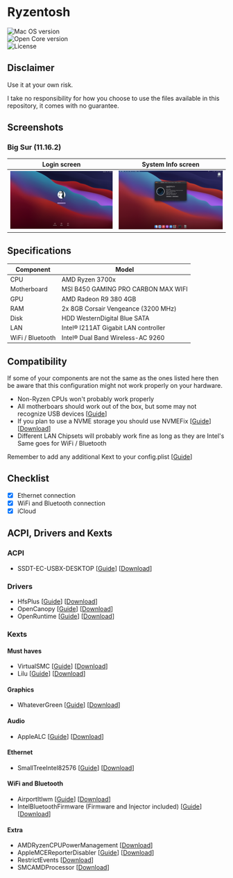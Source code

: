 # Ryzentosh

![Mac OS version](https://img.shields.io/badge/Big%20Sur-11.6.2-informational) \
![Open Core version](https://img.shields.io/badge/Open%20Core-0.7.5-informational) \
![License](https://img.shields.io/github/license/MrLucio/Ryzentosh)

## Disclaimer
Use it at your own risk.

I take no responsibility for how you choose to use the files available in this repository, it comes with no guarantee.

## Screenshots
### Big Sur (11.16.2)
Login screen | System Info screen 
:-------------------------:|:-------------------------:
![](img/Big%20Sur/login.png)  |  ![](img/Big%20Sur/system.png)

## Specifications
| **Component** | **Model** |
| ------------- | --------- |
| CPU | AMD Ryzen 3700x |
| Motherboard | MSI B450 GAMING PRO CARBON MAX WIFI |
| GPU | AMD Radeon R9 380 4GB |
| RAM | 2x 8GB Corsair Vengeance (3200 MHz) |
| Disk | HDD WesternDigital Blue SATA |
| LAN | Intel® I211AT Gigabit LAN controller |
| WiFi / Bluetooth | Intel® Dual Band Wireless-AC 9260 |


## Compatibility
If some of your components are not the same as the ones listed here then be aware that this configuration might not work properly on your hardware.

- Non-Ryzen CPUs won't probably work properly
- All motherboars should work out of the box, but some may not recognize USB devices [[Guide](https://dortania.github.io/OpenCore-Install-Guide/ktext.html#usb)]
- If you plan to use a NVME storage you should use NVMEFix [[Guide](https://dortania.github.io/OpenCore-Install-Guide/ktext.html#extras)] [[Download](https://github.com/acidanthera/NVMeFix/releases)]
- Different LAN Chipsets will probably work fine as long as they are Intel's\
Same goes for WiFi / Bluetooth

Remember to add any additional Kext to your config.plist [[Guide](https://dortania.github.io/OpenCore-Install-Guide/config.plist/#adding-your-ssdts-kexts-and-firmware-drivers)]

## Checklist
- [X] Ethernet connection
- [X] WiFi and Bluetooth connection
- [X] iCloud

## ACPI, Drivers and Kexts
### ACPI
- SSDT-EC-USBX-DESKTOP [[Guide](https://dortania.github.io/Getting-Started-With-ACPI/ssdt-platform.html#desktop)] [[Download](https://github.com/dortania/Getting-Started-With-ACPI/blob/master/extra-files/compiled/SSDT-EC-USBX-DESKTOP.aml)]
### Drivers
- HfsPlus [[Guide](https://dortania.github.io/OpenCore-Install-Guide/ktext.html#universal)] [[Download](https://github.com/acidanthera/OcBinaryData/blob/master/Drivers/HfsPlus.efi)]
- OpenCanopy [[Guide](https://dortania.github.io/OpenCore-Post-Install/cosmetic/gui.html)] [[Download](https://github.com/acidanthera/OpenCorePkg/releases)]
- OpenRuntime [[Guide](https://dortania.github.io/OpenCore-Install-Guide/ktext.html#universal)] [[Download](https://github.com/acidanthera/OpenCorePkg/releases)]
### Kexts
#### Must haves
- VirtualSMC [[Guide](https://dortania.github.io/OpenCore-Install-Guide/ktext.html#must-haves)] [[Download](https://github.com/acidanthera/VirtualSMC/releases)]
- Lilu [[Guide](https://dortania.github.io/OpenCore-Install-Guide/ktext.html#must-haves)] [[Download](https://github.com/acidanthera/Lilu/releases)]
#### Graphics
- WhateverGreen [[Guide](https://dortania.github.io/OpenCore-Install-Guide/ktext.html#graphics)] [[Download](https://github.com/acidanthera/WhateverGreen/releases)]
#### Audio
- AppleALC [[Guide](https://dortania.github.io/OpenCore-Install-Guide/ktext.html#audio)] [[Download](https://github.com/acidanthera/AppleALC/releases)]
#### Ethernet
- SmallTreeIntel82576 [[Guide](https://dortania.github.io/OpenCore-Install-Guide/ktext.html#ethernet)] [[Download](https://github.com/khronokernel/SmallTree-I211-AT-patch/releases)]
#### WiFi and Bluetooth
- AirportItlwm [[Guide](https://dortania.github.io/OpenCore-Install-Guide/ktext.html#wifi-and-bluetooth)] [[Download](https://github.com/OpenIntelWireless/itlwm/releases)]
- IntelBluetoothFirmware (Firmware and Injector included) [[Guide](https://dortania.github.io/OpenCore-Install-Guide/ktext.html#wifi-and-bluetooth)] [[Download](https://github.com/OpenIntelWireless/IntelBluetoothFirmware/releases)]
#### Extra
- AMDRyzenCPUPowerManagement [[Download](https://github.com/trulyspinach/SMCAMDProcessor/releases)]
- AppleMCEReporterDisabler [[Guide](https://dortania.github.io/OpenCore-Install-Guide/ktext.html#amd-cpu-specific-kexts)] [[Download](https://github.com/acidanthera/bugtracker/files/3703498/AppleMCEReporterDisabler.kext.zip)]
- RestrictEvents [[Download]()]
- SMCAMDProcessor [[Download](https://github.com/trulyspinach/SMCAMDProcessor/releases)]
